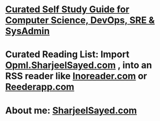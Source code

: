 # [Curated Self Study Guide for Computer Science, DevOps, SRE & SysAdmin](https://Learn.SharjeelSayed.com)
  
# Curated Reading List: Import [Opml.SharjeelSayed.com](http://Opml.SharjeelSayed.com) , into an RSS reader like [Inoreader.com](https://www.Inoreader.com) or [Reederapp.com](https://Reederapp.com)

# About me: [SharjeelSayed.com](https://SharjeelSayed.com)

